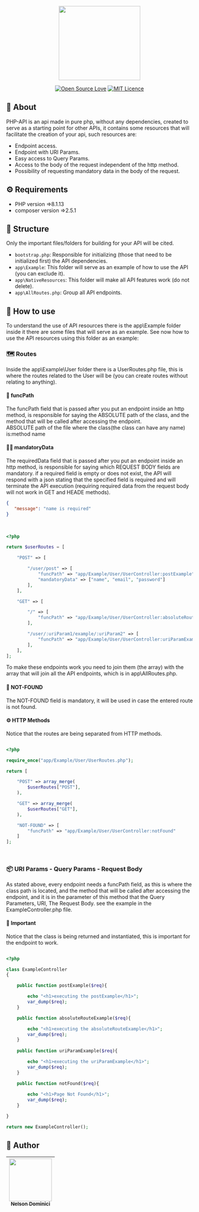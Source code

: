 <p align="center" >

<img style="object-fit: cover;" src="https://user-images.githubusercontent.com/89428967/219802149-5f759c02-f575-461e-a777-29e5029d55fe.png" width="220px" height="200px">


</p>

<span align="center" >

[![Open Source Love](https://badges.frapsoft.com/os/v2/open-source.png?v=103)](https://github.com/ellerbrock/open-source-badges/)
[![MIT Licence](https://badges.frapsoft.com/os/mit/mit.svg?v=103)](https://opensource.org/licenses/mit-license.php)

</span>

<h2>🚀 About</h2>
<p>
PHP-API is an api made in pure php, without any dependencies, created to serve as a starting point for other APIs, it contains some resources that will facilitate the creation of your api, such resources are:
<p>

<ul>
  <li>Endpoint access.</li>
  <li>Endpoint with URI Params.</li>
  <li>Easy access to Query Params.</li>
  <li>Access to the body of the request independent of the http method.</li>
  <liBody data protected against xss attacks.</li>
  <li>Possibility of requesting mandatory data in the body of the request.</li>
</ul>

<h2>⚙ Requirements</h2>
<ul>
  <li>PHP version =>8.1.13</li>
  <li>composer version =>2.5.1</li>
</ul>

## 🌱 Structure

<p>
Only the important files/folders for building for your API will be cited.
</p>

- `bootstrap.php`: Responsible for initializing (those that need to be initialized first) the API dependencies.
- `app\Example`: This folder will serve as an example of how to use the API (you can exclude it).
- `app\NativeResources`: This folder will make all API features work (do not delete).
- `app\AllRoutes.php`: Group all API endpoints.

## 🌿 How to use

<p>

To understand the use of API resources there is the app\Example folder inside it there are some files that will serve as an example. See now how to use the API resources using this folder as an example:

</p>

### 🗺 Routes
<p>

Inside the app\Example\User folder there is a UserRoutes.php file, this is where the routes related to the User will be (you can create routes without relating to anything).

</p>


#### 📝 funcPath
<p>
The funcPath field that is passed after you put an endpoint inside an http method, is responsible for saying the ABSOLUTE path of the class, and the method that will be called after accessing the endpoint. <br>
	ABSOLUTE path of the file where the class(the class can have any name) is:method name
</p>

#### 👮‍♂️ mandatoryData
<p>
The requiredData field that is passed after you put an endpoint inside an http method, is responsible for saying which REQUEST BODY fields are mandatory. if a required field is empty or does not exist, the API will respond with a json stating that the specified field is required and will terminate the API execution (requiring required data from the request body will not work in GET and HEADE methods).
</p>

```json
{
   "message": "name is required"
}
```
<br>

```php
<?php

return $userRoutes = [

	"POST" => [

		"/user/post" => [	
			"funcPath" => "app/Example/User/UserController:postExample",
			"mandatoryData" => ["name", "email", "password"]
		],
	],

	"GET" => [

		"/" => [	
			"funcPath" => "app/Example/User/UserController:absoluteRouteExample",
		],

		"/user/:uriParam1/example/:uriParam2" => [	
			"funcPath" => "app/Example/User/UserController:uriParamExample",
		],
	],
];
```
<p>
To make these endpoints work you need to join them (the array) with the array that will join all the API endpoints, which is in app\AllRoutes.php.
</p>

#### 🔎 NOT-FOUND
<p>
The NOT-FOUND field is mandatory, it will be used in case the entered route is not found.
</p>

#### ⚙ HTTP Methods
<p>
Notice that the routes are being separated from HTTP methods.
</p>

```php

<?php

require_once("app/Example/User/UserRoutes.php");

return [

	"POST" => array_merge(
		$userRoutes["POST"],
	),

	"GET" => array_merge(
		$userRoutes["GET"],
	),

	"NOT-FOUND" => [
		"funcPath" => "app/Example/User/UserController:notFound"
	]
];

```
<br>

### 📦 URI Params - Query Params - Request Body

<p>
As stated above, every endpoint needs a funcPath field, as this is where the class path is located, and the method that will be called after accessing the endpoint, and it is in the parameter of this method that the Query Parameters, URI, The Request Body. see the example in the ExampleController.php file.</p>

#### 🧷 Important

<p>

Notice that the class is being returned and instantiated, this is important for the endpoint to work.

</p>


```php

<?php

class ExampleController
{

	public function postExample($req){

		echo "<h1>executing the postExample</h1>";
		var_dump($req);
	}

	public function absoluteRouteExample($req){

		echo "<h1>executing the absoluteRouteExample</h1>";
		var_dump($req);
	}
	
	public function uriParamExample($req){

		echo "<h1>executing the uriParamExample</h1>";
		var_dump($req);
	}

	public function notFound($req){
	
		echo "<h1>Page Not Found</h1>";
		var_dump($req);
	}

}

return new ExampleController();

```


<h2>🧷 Author</h2>

| [<img src="https://avatars.githubusercontent.com/Nelson-Dominici" width=115><br><sub>Nelson Dominici</sub>](https://github.com/Nelson-Dominici) |
| :---: |

